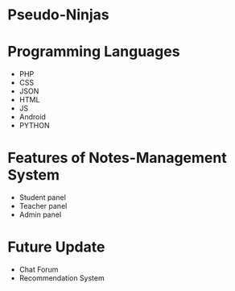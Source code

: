 # Pseudo-Ninjas
# Programming Languages
* PHP
* CSS
* JSON
* HTML
* JS
* Android
* PYTHON

# Features of Notes-Management System
* Student panel
* Teacher panel
* Admin panel

# Future Update
* Chat Forum
* Recommendation System
